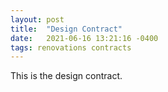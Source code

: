 ```yaml
---
layout: post
title:  "Design Contract"
date:   2021-06-16 13:21:16 -0400
tags: renovations contracts
---
```

<html>
<body>

<p>
This is the design contract.
</p>


<object data="/docs/contract-design.pdf" width="1000" height="1000" type='application/pdf'/></object>

</body>
</html>
